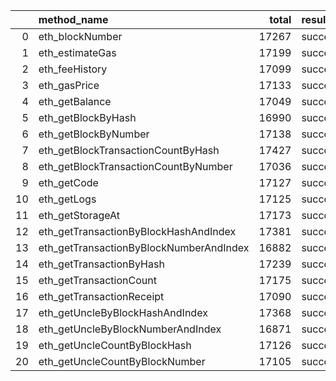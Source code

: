 |    | method_name                             |   total | result   |   count |   percentage |
|---:|:----------------------------------------|--------:|:---------|--------:|-------------:|
|  0 | eth_blockNumber                         |   17267 | success  |   17259 |     0.999537 |
|  1 | eth_estimateGas                         |   17199 | success  |   17192 |     0.999593 |
|  2 | eth_feeHistory                          |   17099 | success  |   17092 |     0.999591 |
|  3 | eth_gasPrice                            |   17133 | success  |   17119 |     0.999183 |
|  4 | eth_getBalance                          |   17049 | success  |   17042 |     0.999589 |
|  5 | eth_getBlockByHash                      |   16990 | success  |   16986 |     0.999765 |
|  6 | eth_getBlockByNumber                    |   17138 | success  |   17130 |     0.999533 |
|  7 | eth_getBlockTransactionCountByHash      |   17427 | success  |   17419 |     0.999541 |
|  8 | eth_getBlockTransactionCountByNumber    |   17036 | success  |   17033 |     0.999824 |
|  9 | eth_getCode                             |   17127 | success  |   17118 |     0.999475 |
| 10 | eth_getLogs                             |   17125 | success  |   17123 |     0.999883 |
| 11 | eth_getStorageAt                        |   17173 | success  |   17169 |     0.999767 |
| 12 | eth_getTransactionByBlockHashAndIndex   |   17381 | success  |   17374 |     0.999597 |
| 13 | eth_getTransactionByBlockNumberAndIndex |   16882 | success  |   16877 |     0.999704 |
| 14 | eth_getTransactionByHash                |   17239 | success  |   17233 |     0.999652 |
| 15 | eth_getTransactionCount                 |   17175 | success  |   17169 |     0.999651 |
| 16 | eth_getTransactionReceipt               |   17090 | success  |   17085 |     0.999707 |
| 17 | eth_getUncleByBlockHashAndIndex         |   17368 | success  |   17362 |     0.999655 |
| 18 | eth_getUncleByBlockNumberAndIndex       |   16871 | success  |   16866 |     0.999704 |
| 19 | eth_getUncleCountByBlockHash            |   17126 | success  |   17122 |     0.999766 |
| 20 | eth_getUncleCountByBlockNumber          |   17105 | success  |   17097 |     0.999532 |